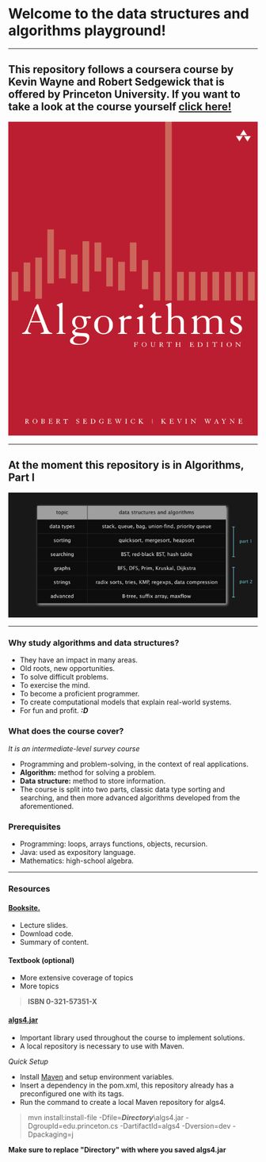 # Welcome to the data structures and algorithms playground!

---

## This repository follows a coursera course by Kevin Wayne and Robert Sedgewick that is offered by Princeton University. If you want to take a look at the course yourself [click here!](https://www.coursera.org/learn/algorithms-part1)

![algorithms-book](imgs/algorithms-fourth-edition.png)

---

## At the moment this repository is in Algorithms, Part I

![img.png](imgs/topics-covered.png)

---

### Why study algorithms and data structures?
- They have an impact in many areas.
- Old roots, new opportunities.
- To solve difficult problems.
- To exercise the mind.
- To become a proficient programmer.
- To create computational models that explain real-world systems.
- For fun and profit. ***:D***

### What does the course cover?
*It is an intermediate-level survey course*
- Programming and problem-solving, in the context of real applications.
- **Algorithm:** method for solving a problem.
- **Data structure:** method to store information.
- The course is split into two parts, classic data type sorting and searching, and then more advanced algorithms developed from the aforementioned.

### Prerequisites
- Programming: loops, arrays functions, objects, recursion.
- Java: used as expository language.
- Mathematics: high-school algebra.

---
### Resources
#### [Booksite.](https://algs4.cs.princeton.edu/home/)
- Lecture slides.
- Download code.
- Summary of content.

#### Textbook (optional)
- More extensive coverage of topics
- More topics
> **ISBN 0-321-57351-X**

#### [algs4.jar](https://algs4.cs.princeton.edu/code/)
- Important library used throughout the course to implement solutions.
- A local repository is necessary to use with Maven.

*Quick Setup*

- Install [Maven](https://maven.apache.org/download.cgi) and setup environment variables.
- Insert a dependency in the pom.xml, this repository already has a preconfigured one with its tags.
- Run the command to create a local Maven repository for algs4.
> mvn install:install-file -Dfile=***Directory***\algs4.jar -DgroupId=edu.princeton.cs -DartifactId=algs4 -Dversion=dev -Dpackaging=j

**Make sure to replace "Directory" with where you saved algs4.jar**